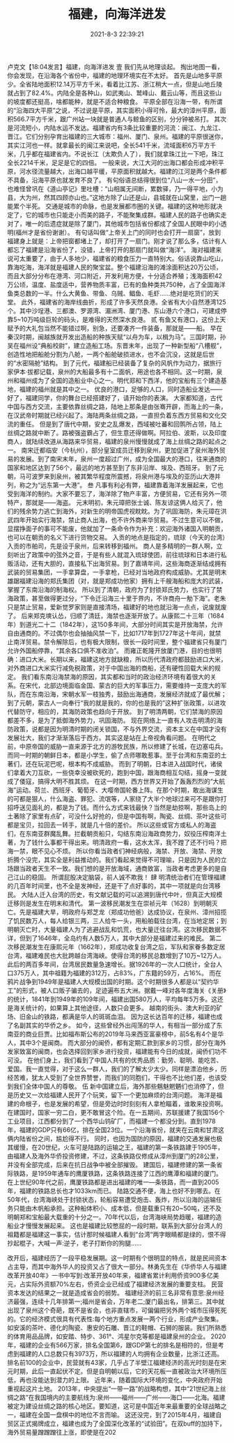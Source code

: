 ﻿---
layout: post
title:  "福建，向海洋进发"
date: 2021-8-3 22:39:21 
categories: update
--- 
卢克文【18:04发言】福建，向海洋进发
壹
我们先从地理谈起。
掏出地图一看，你会发现，在沿海各个省份中，福建的地理环境实在不太好。
首先是山地多平原少。全省陆地面积12.14万平方千米，看着比江苏、浙江稍大一点，但是山地丘陵就占到了82.4%。内陆全是各种山，如武夷山、鹫峰山、戴云山等，而且这些山的坡度都还挺高，啥都能种，就是不适合种粮食。
平原全部在沿海一带，有所谓的“沿海四大平原”之说，不过说是平原，其实面积小得可怜，最大的漳州平原，面积566.7平方千米，跟广州站一块就是普通人与鲸鱼的区别，分分钟被吊打。
其次是河流短小，内陆水运不发达。福建省内有3条比较重要的河流：闽江、九龙江、晋江。它们分别孕育出福建的三大城市：福州、厦门、泉州。福建的平原很迷你，其实江河也一样。就拿最长的闽江来说吧，全长541千米，流域面积6万平方千米，几乎都在福建省内。不说长江（太欺负人了），我们就拿珠江比一下吧，珠江全长2214千米，足足是它的四倍。
一般来说，大江大河的出海口都会形成冲积平原，河水径流量越大，出海口越平缓，平原面积就越大。福建的江河是两个条件都不具备，沿海平原也就发育不良了。
有句俗语总结得很到位“八山一水一分田”，也难怪曾巩在《道山亭记》里吐槽：“山相属无间断，累数驿，乃一得平地，小为县，大为州，然其四顾亦山也。”这地方除了山还是山，县城就在山窝里，出门一趟能累个半死。
交通是城市的命脉，也是发展都市圈的关键。福建的这种地形就决定了，它的城市也只能走小而美的路子，不能聚集成群。福建人民的路子也确实走对了，唯一的后遗症就是除了厦门，其他城市包括省份都成了全国人民眼中的小透明(福州才是省份谢谢）。
有句话叫做“上帝关上门的同时也会打开一扇窗”，放到福建身上就是：上帝把窗都堵上了，却打开了一扇门。刚才说了那么多，估计有人都忘了福建是沿海省份了，没错，上帝打开的那扇门就叫做“海洋”。
海对福建来说可太重要了，由于人多地少，福建省的粮食压力一直特别大。俗话说靠山吃山，靠海吃海，海洋就是福建人民的聚宝盆。整个福建沿海的滩涂面积达20万公顷，而且大部分分布在港湾、河口附近，开发利用方便，十分适合养殖；浅海面积42万公顷，温度、盐度适中，营养物质丰富，已有的鱼种类共750种，占了全国海洋鱼类总数的一半。什么大黄鱼、带鱼、乌贼、鲳鱼、毛虾……绝对是吃货们的天堂。
此外，福建省的海岸线曲折，形成了许多天然良港。全省有大小自然港湾125个。其中沙埕港、三都澳、罗源湾、湄洲湾、厦门港、东山港六个港口，可建成停靠5~10万吨级巨轮的码头，是难得的天然深水良港。
贰
有鱼又有港口，这份上天赋予的大礼包当然不能错过啊，别急，还要凑齐一件装备，那就是——船。
早在秦汉时期，闽越族就开发出造船的种族天赋“以舟为车，以楫为马”。三国时期，孙吴在福州设“典船校尉”，建立造船工场。东晋末年，出现了一种新型船“八槽舰”，创造性地把船舱分割为八舱，一两个船舱破损进水，也不会沉没，这就是后世的“水密隔舱”结构。
到了元代，福建船已经装备了复杂的风帆作为动力，据旅行家伊本·拔都记载，泉州的大船最多有十二面帆，用途也各不相同。这一时期，泉州和福州成为了全国的造船业中心之一。明代郑和下西洋，他的宝船有三个建造基地，福建的福州就是其中之一。
优良的港口，足够的人口，同时造船业发达——好了，福建同学，你的舞台已经搭建好了，请开始你的表演。
大家都知道，古代中国与西方交流，主要依靠丝绸之路，陆地上那条是由张骞开辟，而海上的一条，在汉武帝时期就已经兴起了。海陆两条丝绸之路，一直担负着东西方贸易和文化交流的重任。
但是到了唐代中期，安史之乱爆发，西域被吐蕃和回鹘所占领，陆上丝绸之路就中断了。路被强盗霸占了，但生意还得做啊。阿拉伯、波斯，以及印度商人，就陆续改道从海路来华贸易，福建的泉州慢慢就成了海上丝绸之路的起点之一。
南宋迁都临安（今杭州），部分皇室成员迁移到泉州，更加促进了泉州海外贸易的发展。到了南宋末年，泉州一度超过广州，成为全国最大的港口，往来通商的国家和地区达到了56个，最远的地方甚至到了东非沿岸、埃及、西班牙。
到了元朝，马可波罗来到泉州，被其繁华程度所震撼，将泉州港与埃及的亚历山大港并列，称之为“远东第一大港”。
叁
凡事有利必有弊，福建靠着海洋发展起来，它也受到海洋的制约。大家不要忘了，海洋除了物产丰富，方便贸易，它还有另外一项特产，那就是——海盗。
元末明初，朱元璋把张士诚、陈友谅这俩人给灭了，他们的残余势力逃亡到海外，对新生的明帝国虎视眈眈。为了巩固海防，朱元璋在洪武四年开始实行海禁，禁止商人出海，也不许外商来华贸易。不过生意可以不做，显摆挣面子的事可不能废，他就加了一条命令作为补充：欢迎海外诸国入明朝贡，也可以在朝贡的名义下进行货物交易。
入贡的地点是指定的，琉球（今天的台湾）入贡的市舶司，先是设于泉州，后来转移到福州。
商人是多精明的一群人啊，立刻听出了政策中的弦外之音，于是有些人就混入琉球使团，前往琉球和日本进行私贩活动，还有大胆的，直接私下出海贸易。到了嘉靖年间，这些海商逐渐结成拥有武装的贸易集团，一手拿算盘，一手拿枪，已经对当地政府构成威胁。尤其是明末雄踞福建沿海的郑氏集团（对，就是郑成功他家）拥有上千艘海船和庞大的武装，掌握了东南沿海的制海权。
所以到了清朝，政府为了封锁郑氏势力，也实行了禁海政策，甚至做得更过分，“下令迁沿海三十里于界内，不许商舟一觔下海”。老朱只是禁止贸易，爱新觉罗家则是直接清场，福建好的地也就沿海一点点，说废就废了。
后来郑克塽认怂，归顺了清廷，海禁也逐渐开放了。从康熙二十三年（1684年）到道光二十二（1842年），这150多年间，大部分时间其实是开放海禁，允许自由通商的。不过偶尔也会抽抽风禁一下，比如1717年到1727年这十年间，就禁止南洋贸易。禁令解除后，也有极大限制，很长一段时间里，整个福建省只有厦门允许外国船停靠，“其余各口俱不准收泊”。
而雍正乾隆开放厦门港，目的也很明确：进口大米。长期以来，福建这地方就缺粮，所以历代清政府都鼓励进口大米，对外商进口大米实行减免税政策，对于中国出海的商船，还有硬性回载大米的规定。
我们看东南沿海禁海的原因，其实都和当时的政治经济环境有着很大的关系。在宋代，北部边境面临金国、蒙古的巨大的军事压力，需要维持一支庞大的军队，而在东南沿海，宋朝水军一枝独秀，鼓励出海通商，发展经济就成了最优解；到了元朝，蒙古人一向奉行“我的就是我的，你的也是我的”这种扩张政策，以进攻代替防守，相应的，其海防政策也趋向于开放。
到了明清两朝，它们禁海的原因都差不多，是为了抵御海外势力，巩固海防。
现在网络上一直有人攻击明清的海防政策，说都是因为明清时期的闭关锁国，不与外界交流，资本主义在中国才没有发展壮大，我们才渐渐落后于西方。其实这是站在上帝视角看问题。
在明代之前，中原帝国的威胁一直来源于北方的游牧民族，所以修建了长城，在边塞屯兵。而同一时期的朝鲜日本，都是小学生，偷了点师哪敢惹事。至于台湾和东南亚的土著们，还在玩泥巴呢，根本构不成威胁。
而到了明朝，日本进入战国时代，诸侯们拿着大刀互砍，一些侥幸没被砍死的，跑到中国，跟海商相互勾结，摇身一变就成了倭寇，搞得大明不胜其烦。
在这一时期，西方世界又开始了轰轰烈烈的“大航海”运动。荷兰、西班牙、葡萄牙、大嘤帝国轮番上阵。在那个时期，敢出海谋生的可都是狠人，什么海盗、罪犯、流氓等，人家绕了大半个地球过来可不是跟你打招呼送见面礼的，都是为了钱。而什么方式来钱最快？当然是劫掠啊，那些岛上的土著除了家里有点矿，可没什么好抢的，但是中国有啊，陶瓷、丝绸、茶叶这些可都是宝贝，拉回去一转手，就是几十倍的差价。
所以这些或官方或私人的海盗们，在东南亚群魔乱舞。拦截朝贡船只，勾结东南沿海政商势力，奴役压榨南洋土著，为了钱什么事都干得出来。明清政府一看，这水太浑，我不蹚了还不行吗？把海一禁，眼不见心不烦。
所以你看当政者们神经病般，海禁、开放、海禁、开放折腾个没完，其实全是利益推动的。我们看起来觉得不可理喻，只是因为人民的立场跟当政者天生不一致。我们想的是开放海域，通商致富，当政者考虑更多的是自己江山的稳固。
所谓屁股决定脑袋，前人诚不欺我！
肆
明清统治者们在管理福建的几百年时间里，也不全是发神经，还是干了点好事的，其中一项就是向台湾移民。
大陆人迁入台湾的历史，有文献记载的可以追溯到唐代中叶，但真正大规模迁移则是发生在明末和清代。
第一波移民潮发生在崇祯元年（1628）到明朝灭亡。先是福建大旱，明政府与郑芝龙（郑成功他爸）达成协议，在泉州、漳州招揽了饥民数万人，每人给银三两，三人给牛一头，用船舶载往台湾，在当地定居；到明朝灭亡时，大量福建人为了逃避战乱和饥荒，也大量迁往台湾。这次移民数据不详，但到了1646年，全岛约有人数5万人，其中大部分是福建过来的难民。
第二次移民潮发生在康熙元年（1662年），郑成功收复台湾之后，军队和家眷多数定居台湾，福建难民也大批跨越台湾海峡。使得台湾的移民总数增到了10万~12万人。
此后的两百多年间，台湾居民数量急速增长。据1926年的一次人口统计，全台人口375万人，其中祖籍为福建的312万，占83%，广东籍的59万，占16%。
而在鸦片战争到1949年是福建人大规模出国的时期。这个时期很多人都是以“契约华工”的形式，被人口贩子骗去的，足迹遍布五大洲。据戴一峰对各年度海关《关册》的统计，1841年到1949年的109年间，福建出国580万人，平均每年5万多。这还是海关统计的，如果算上其他途径，人数只会更多。
越南的街头、澳大利亚的矿场、旧金山的铁路，都满是华人的斑斑血泪。
因为这长达百年的迁移，福建也成了名副其实的华侨之乡。
如今，这些曾经外出闯荡的华人，有相当一部分成了东南亚的商业巨贾。比如福布斯公布的2019年马来西亚富豪榜中，前5名有4个是华人，其中3个是闽商。
而大部分的闽侨，都有定期汇款到家乡的习惯，部分在海外发家致富的闽商，也会选择回到家乡进行投资，福建能有今日的成就，闽侨们功不可没。
在他们身上，我们看到了中国人共有的优秀品质：勤劳、聪明、能吃苦、爱国。我一直觉得，对于这么一群人，我们的了解太少太少。同样是漂泊他乡，历经苦难，犹太人受到了全世界赞誉，而我们的同胞们，干得也不比他们差，也该受到我们全体中国人的尊敬。
伍
新中国建立后，海外那些魑魅魍魉们也消停了，但是历史又一次给福建人民开了个玩笑，留下一个更加麻烦的台湾问题。
海洋是福建的命根子，也是发展的希望，但是旁边时时刻刻有人拿枪瞄着，谁敢来投资啊。在建国时，国家一穷二白，更不敢冒这个险。在一五期间，苏联援建了我国156个工业项目，江西都分到了一个西华山钨矿厂，而福建一个都没分到。直到1978年，福建的GDP只有66亿，排在全国23位。一个沿海省份，就夹在云南和甘肃这俩内陆省份之间，尴尬得不行。
同时，也因为国防的原因，福建的交通发展也极其缓慢，在20世纪，火车可是陆路的运输之王，福建的第一条铁路建于1905年，由福建人及海外华侨投资修建，不过，这条铁路仅修成从漳州到厦门的28公里，并没有全部完成，后来在抗日战争中被全部摧毁。
建国后，福建修建的第一条省际铁路，是1959年通车的鹰厦铁路，这条铁路连接了江西的鹰潭和福建的厦门。在上世纪90年代之前，鹰厦铁路都是进出福建的唯一—条铁路，而一直到2005年，福建的铁路总长也才1033km而已。
陆路交通不便，海上也好不到哪去。在50年代，台湾海峡处于封锁状态，轮船容易遭受炮击、轰炸，所以沿海的运输任务只能由木帆船承担。这种船体积小、成本低，但是载重只有20~50吨，还不及明朝郑和宝船最大载重的十分之一。70年代以后，台湾海峡局势趋暖，福建的造船业才慢慢发展起来。
这也是福建比较憋屈的一段时期，联系到大部分台湾人的祖籍都是福建这一事实，估计那时候福建人看到“台湾”两字眼睛都是绿的，恨不得抄起棍子，大喊一声:逆子，老子打断你的狗腿……

改开后，福建经历了一段平稳发展期。这一时期有个很明显的特点，就是民间资本占主导，而其中海外华人的投资又占了很大一部分。林勇先生在《华侨华人与福建改革开放40年》一书中写到:改革开放40年来，福建省累计利用侨资900多亿美元，占实际外资额70%左右，侨资企业已经成了福建经济发展的重要支柱。
民营资本发达的结果之一就是造成省会的弱势。
福建经济的前三名非常有意思:泉州经济最强，连续十几年排第一;福州是省会，万年老二;厦门最出名，排第三。其中就出现了泉州这个奇葩，既不是省会，也非直辖市，可偏偏把另外两个城市压得死死的。它的经济模式很具有代表性:每个地方重点发展一两个行业，形成产业聚集。如安溪的茶叶、德化的陶瓷、惠安的石雕、晋江的鞋帽、石狮的服装。我们所熟悉的体育用品品牌，如安踏、特步、361°、鸿星尔克等都是福建泉州的企业。
2020年，福建的企业有566万家，排名全国第6，跟GDP第七的排名是相符的，但是考虑到福建的人口总数只有3973万，所以福建的人均拥有企业数量，比浙江还高。排名前100的企业中，民营就有43家，几乎占了半壁江福建经济的高光时刻是在宋元时期，此后一直起伏不定。但是自明朝以后，它的天花板一直被政治大环境所压低，再也没能达到潜力的上限。
近年来，随着国际大环境的变化，中央政府开始重视起这片土地。
2013年，中央提出“一带一路”的战略构想，其中“21世纪海上丝绸之路”在我国境内的主要航线为:泉州——福州——广州——海口——北海。福建被定为建设丝绸之路的核心地区。要知道，这可是中国近年来最重要的全球战略之一，福建在全国一盘棋中的地位不言而喻。
这还没完，到了2015年4月，福建自贸区正式揭牌成立，福建也成为了全国深化改革的“试验田”。在双buff的加持下，海外贸易量蹭蹭蹭往上涨，即使是在202


